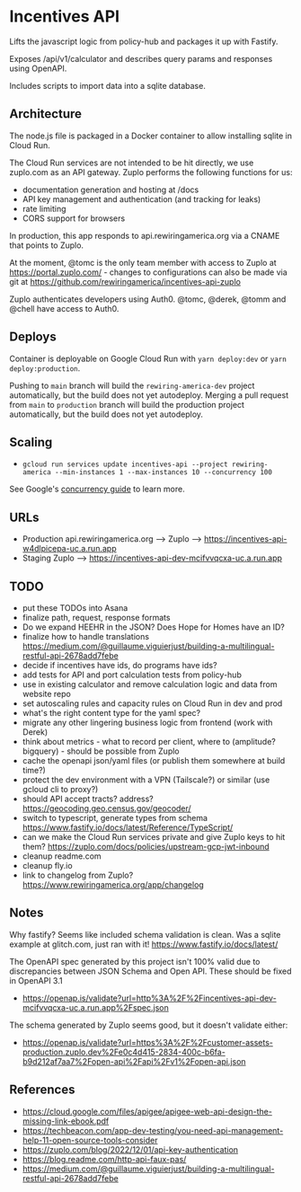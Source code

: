 # Incentives API

Lifts the javascript logic from policy-hub and packages it up with Fastify.

Exposes /api/v1/calculator and describes query params and responses using OpenAPI.

Includes scripts to import data into a sqlite database.

## Architecture

The node.js file is packaged in a Docker container to allow installing sqlite in Cloud Run.

The Cloud Run services are not intended to be hit directly, we use zuplo.com as an API gateway. Zuplo performs the following functions for us:
 - documentation generation and hosting at /docs
 - API key management and authentication (and tracking for leaks)
 - rate limiting
 - CORS support for browsers

In production, this app responds to api.rewiringamerica.org via a CNAME that points to Zuplo.

At the moment, @tomc is the only team member with access to Zuplo at https://portal.zuplo.com/ - changes to configurations can also be made via git at https://github.com/rewiringamerica/incentives-api-zuplo

Zuplo authenticates developers using Auth0. @tomc, @derek, @tomm and @chell have access to Auth0.

## Deploys

Container is deployable on Google Cloud Run with `yarn deploy:dev` or `yarn deploy:production`.

Pushing to `main` branch will build the `rewiring-america-dev` project automatically, but the build does not yet autodeploy.
Merging a pull request from `main` to `production` branch will build the production project automatically, but the build does not yet autodeploy.

## Scaling

 * `gcloud run services update incentives-api --project rewiring-america --min-instances 1 --max-instances 10 --concurrency 100`

See Google's [concurrency guide](https://cloud.google.com/run/docs/about-concurrency) to learn more.

## URLs

 - Production api.rewiringamerica.org --> Zuplo --> https://incentives-api-w4dlpicepa-uc.a.run.app
 - Staging Zuplo --> https://incentives-api-dev-mcifvvqcxa-uc.a.run.app

## TODO

 * put these TODOs into Asana
 * finalize path, request, response formats
  * Do we expand HEEHR in the JSON? Does Hope for Homes have an ID?
  * finalize how to handle translations https://medium.com/@guillaume.viguierjust/building-a-multilingual-restful-api-2678add7febe
  * decide if incentives have ids, do programs have ids?
 * add tests for API and port calculation tests from policy-hub
 * use in existing calculator and remove calculation logic and data from website repo
 * set autoscaling rules and capacity rules on Cloud Run in dev and prod
 * what's the right content type for the yaml spec?
 * migrate any other lingering business logic from frontend (work with Derek)
 * think about metrics - what to record per client, where to (amplitude? bigquery) - should be possible from Zuplo
 * cache the openapi json/yaml files (or publish them somewhere at build time?)
 * protect the dev environment with a VPN (Tailscale?) or similar (use gcloud cli to proxy?)
 * should API accept tracts? address? https://geocoding.geo.census.gov/geocoder/
 * switch to typescript, generate types from schema https://www.fastify.io/docs/latest/Reference/TypeScript/
 * can we make the Cloud Run services private and give Zuplo keys to hit them? https://zuplo.com/docs/policies/upstream-gcp-jwt-inbound
 * cleanup readme.com
 * cleanup fly.io
 * link to changelog from Zuplo? https://www.rewiringamerica.org/app/changelog

## Notes

Why fastify? Seems like included schema validation is clean. Was a sqlite example at glitch.com, just ran with it! https://www.fastify.io/docs/latest/

The OpenAPI spec generated by this project isn't 100% valid due to discrepancies between JSON Schema and Open API. These should be fixed in OpenAPI 3.1
 - https://openap.is/validate?url=http%3A%2F%2Fincentives-api-dev-mcifvvqcxa-uc.a.run.app%2Fspec.json

The schema generated by Zuplo seems good, but it doesn't validate either:
 - https://openap.is/validate?url=https%3A%2F%2Fcustomer-assets-production.zuplo.dev%2Fe0c4d415-2834-400c-b6fa-b9d212af7aa7%2Fopen-api%2Fapi%2Fv1%2Fopen-api.json


## References

 - https://cloud.google.com/files/apigee/apigee-web-api-design-the-missing-link-ebook.pdf
 - https://techbeacon.com/app-dev-testing/you-need-api-management-help-11-open-source-tools-consider
 - https://zuplo.com/blog/2022/12/01/api-key-authentication
 - https://blog.readme.com/http-api-faux-pas/
 - https://medium.com/@guillaume.viguierjust/building-a-multilingual-restful-api-2678add7febe
